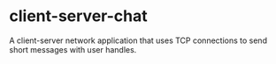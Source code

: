 # client-server-chat
A client-server network application that uses TCP connections to send short messages with user handles. 
